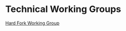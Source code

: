 # Technical Working Groups

[Hard Fork Working Group](https://app.gitbook.com/s/CRHkYsBzWMnZsSk4kyFU/groups-overview/working-groups/hard-fork-working-group "mention")
